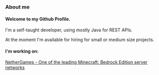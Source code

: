 ### About me
#### Welcome to my Github Profile.

I'm a self-taught developer, using mostly Java for REST APIs.

At the moment I'm available for hiring for small or medium size projects.

#### I'm working on:
[NetherGames - One of the leading Minecraft: Bedrock Edition server networks](https://ngmc.co)


<!--Template from https://github.com/TobiasG-DE -->
